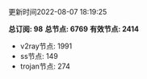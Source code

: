 更新时间2022-08-07 18:19:25

**总订阅: 98**
**总节点: 6769**
**有效节点: 2414**
- v2ray节点: 1991
- ss节点: 149
- trojan节点: 274
